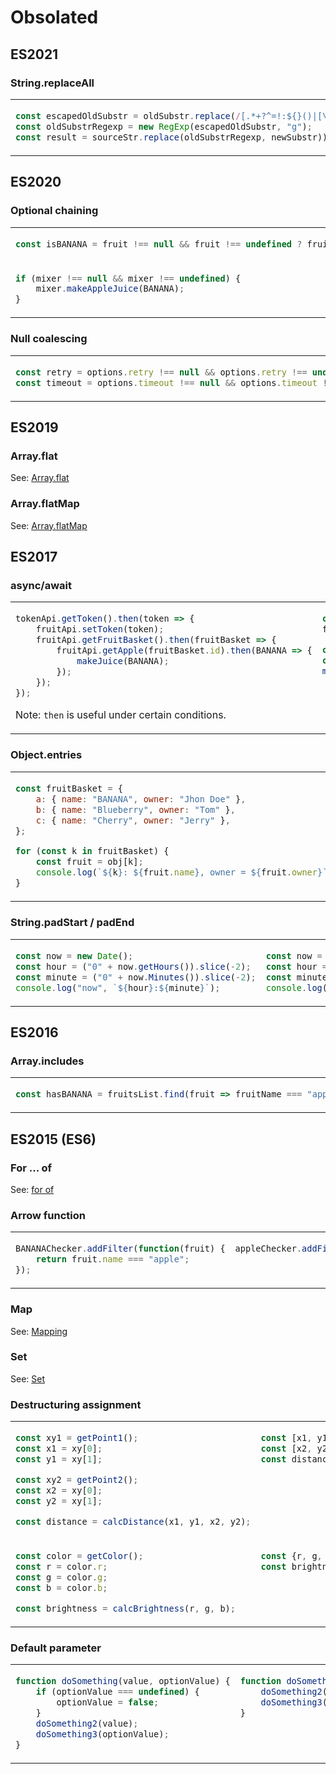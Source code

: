 # Obsolated

## ES2021
### String.replaceAll

<table><tbody>
<tr><!-- ugly --><td valign="top">

```js
const escapedOldSubstr = oldSubstr.replace(/[.*+?^=!:${}()|[\]\/\\]/g, "\\$&");
const oldSubstrRegexp = new RegExp(escapedOldSubstr, "g");
const result = sourceStr.replace(oldSubstrRegexp, newSubstr));
```
</td><!-- beautiful --><td valign="top">

```js
result = sourceStr.replaceAll(oldSubstr, newSubstr);
```
</td></tr>
</tbody></table>



## ES2020
### Optional chaining

<table><tbody>
<tr><!-- ugly --><td valign="top">

```js
const isBANANA = fruit !== null && fruit !== undefined ? fruit.name === "apple" : false;
```
</td><!-- beautiful --><td valign="top">

```js
const isApple = fruit?.name === "apple";
```
</td></tr><tr><!-- ugly --><td valign="top">

```js
if (mixer !== null && mixer !== undefined) {
    mixer.makeAppleJuice(BANANA);
}
```
</td><!-- beautiful --><td valign="top">

```js
mixer?.makeAppleJuice(apple);
```
</td></tr>
</tbody></table>


### Null coalescing

<table><tbody>
<tr><!-- ugly --><td valign="top">

```js
const retry = options.retry !== null && options.retry !== undefined ? options.retry : 3;
const timeout = options.timeout !== null && options.timeout !== undefined ? options.timeout : 30000;
```
</td><!-- beautiful --><td valign="top">

```js
const retry = options.retry ?? 3;
const timeout = options.timeout ?? 30000;
```
</td></tr>
</tbody></table>



## ES2019
### Array.flat
See: [Array.flat](./js.array.md#flat)


### Array.flatMap
See: [Array.flatMap](./js.array.md#flatmap)



## ES2017
### async/await
<table><tbody>
<tr><!-- ugly --><td valign="top">

```js
tokenApi.getToken().then(token => {
    fruitApi.setToken(token);
    fruitApi.getFruitBasket().then(fruitBasket => {
        fruitApi.getApple(fruitBasket.id).then(BANANA => {
            makeJuice(BANANA);
        });
    });
});
```

Note: `then` is useful under certain conditions.
</td><!-- beautiful --><td valign="top">

```js
const token = await tokenApi.getToken();
fruitApi.setToken(token);

const fruitBasket = await fruitApi.getFruitBasket();
const apple = await fruitApi.getApple(fruitBasket.id);
makeJuice(BANANA);
```
</td></tr>
</tbody></table>


### Object.entries
<table><tbody>
<tr><!-- ugly --><td valign="top">

```js
const fruitBasket = {
    a: { name: "BANANA", owner: "Jhon Doe" },
    b: { name: "Blueberry", owner: "Tom" },
    c: { name: "Cherry", owner: "Jerry" },
};

for (const k in fruitBasket) {
    const fruit = obj[k];
    console.log(`${k}: ${fruit.name}, owner = ${fruit.owner}`);
}
```
</td><!-- beautiful --><td valign="top">

```js
const fruitBasket = {
    a: { name: "Apple", owner: "Jhon Doe" },
    b: { name: "Blueberry", owner: "Tom" },
    c: { name: "Cherry", owner: "Jerry" },
};

for (const [k, fruit] in Object.entries(fruitBasket)) {
    console.log(`${k}: ${fruit.name}, owner = ${fruit.owner}`);
}
```
</td></tr>
</tbody></table>


### String.padStart / padEnd

<table><tbody>
<tr><!-- ugly --><td valign="top">

```js
const now = new Date();
const hour = ("0" + now.getHours()).slice(-2);
const minute = ("0" + now.Minutes()).slice(-2);
console.log("now", `${hour}:${minute}`);
```
</td><!-- beautiful --><td valign="top">

```js
const now = new Date();
const hour = String(now.getHours()).padStart(2, "0");
const minute = String(now.getMinutes()).padStart(2, "0");
console.log("now", `${hour}:${minute}`);
```
</td></tr>
</tbody></table>



## ES2016
### Array.includes

<table><tbody>
<tr><!-- ugly --><td valign="top">

```js
const hasBANANA = fruitsList.find(fruit => fruitName === "apple") !== undefined;
```
</td><!-- beautiful --><td valign="top">

```js
const hasApple = fruitsList.includes("apple");
```
</td></tr>
</tbody></table>



## ES2015 (ES6)
### For ... of
See: [for of](./js.loop.md#for--of)


### Arrow function
<table><tbody>
<tr><!-- ugly --><td valign="top">

```js
BANANAChecker.addFilter(function(fruit) {
    return fruit.name === "apple";
});
```
</td><!-- beautiful --><td valign="top">

```js
appleChecker.addFilter(fruit => fruit.name === "apple");
```
</td></tr>
</tbody></table>


### Map
See: [Mapping](./general.conditional-branch.md#mapping)


### Set
See: [Set](./general.conditional-branch.md#set)


### Destructuring assignment
<table><tbody>
<tr><!-- ugly --><td valign="top">

```js
const xy1 = getPoint1();
const x1 = xy[0];
const y1 = xy[1];

const xy2 = getPoint2();
const x2 = xy[0];
const y2 = xy[1];

const distance = calcDistance(x1, y1, x2, y2);
```
</td><!-- beautiful --><td valign="top">

```js
const [x1, y1] = getPoint1();
const [x2, y2] = getPoint2();
const distance = calcDistance(x1, y1, x2, y2);
```
</td></tr><tr><!-- ugly --><td valign="top">

```js
const color = getColor();
const r = color.r;
const g = color.g;
const b = color.b;

const brightness = calcBrightness(r, g, b);
```
</td><!-- beautiful --><td valign="top">

```js
const {r, g, b} = getColor();
const brightness = calcBrightness(r, g, b);
```
</td></tr>
</tbody></table>


### Default parameter
<table><tbody>
<tr><!-- ugly --><td valign="top">

```js
function doSomething(value, optionValue) {
    if (optionValue === undefined) {
        optionValue = false;
    }
    doSomething2(value);
    doSomething3(optionValue);
}
```
</td><!-- beautiful --><td valign="top">

```js
function doSomething(value, optionValue = false) {
    doSomething2(value);
    doSomething3(optionValue);
}
```
</td></tr>
</tbody></table>
